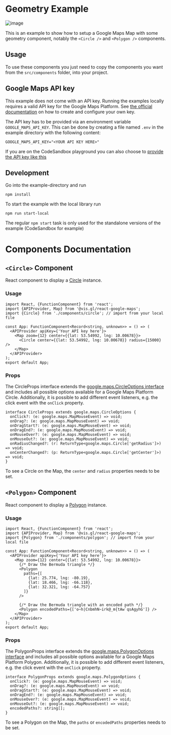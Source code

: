 # Geometry Example

![image](https://github.com/ArielBenichou/react-google-maps/assets/21100652/d32d7052-0ec0-4f2f-84a2-d31e6629dfa6)

This is an example to show how to setup a Google Maps Map with some geometry component, notably the `<Circle />` and `<Polygon />` components.

## Usage

To use these components you just need to copy the components you want from the `src/components` folder, into your project.

## Google Maps API key

This example does not come with an API key. Running the examples locally requires a valid API key for the Google Maps Platform.
See [the official documentation][get-api-key] on how to create and configure your own key.

The API key has to be provided via an environment variable `GOOGLE_MAPS_API_KEY`. This can be done by creating a
file named `.env` in the example directory with the following content:

```shell title=".env"
GOOGLE_MAPS_API_KEY="<YOUR API KEY HERE>"
```

If you are on the CodeSandbox playground you can also choose to [provide the API key like this](https://codesandbox.io/docs/learn/environment/secrets)

## Development

Go into the example-directory and run

```shell
npm install
```

To start the example with the local library run

```shell
npm run start-local
```

The regular `npm start` task is only used for the standalone versions of the example (CodeSandbox for example)

[get-api-key]: https://developers.google.com/maps/documentation/javascript/get-api-key

# Components Documentation

## `<Circle>` Component

React component to display a [Circle](https://developers.google.com/maps/documentation/javascript/shapes#circles) instance.

### Usage

```tsx
import React, {FunctionComponent} from 'react';
import {APIProvider, Map} from '@vis.gl/react-google-maps';
import {Circle} from './components/circle'; // import from your local file

const App: FunctionComponent<Record<string, unknown>> = () => (
  <APIProvider apiKey={'Your API key here'}>
    <Map zoom={12} center={{lat: 53.54992, lng: 10.00678}}>
      <Circle center={{lat: 53.54992, lng: 10.00678}} radius={15000} />
    </Map>
  </APIProvider>
);
export default App;
```

### Props

The CircleProps interface extends the [google.maps.CircleOptions interface](https://developers.google.com/maps/documentation/javascript/reference/polygon#Circle) and includes all possible options available for a Google Maps Platform Circle. Additionally, it is possible to add different event listeners, e.g. the click event with the `onClick` property.

```tsx
interface CircleProps extends google.maps.CircleOptions {
  onClick?: (e: google.maps.MapMouseEvent) => void;
  onDrag?: (e: google.maps.MapMouseEvent) => void;
  onDragStart?: (e: google.maps.MapMouseEvent) => void;
  onDragEnd?: (e: google.maps.MapMouseEvent) => void;
  onMouseOver?: (e: google.maps.MapMouseEvent) => void;
  onMouseOut?: (e: google.maps.MapMouseEvent) => void;
  onRadiusChanged?: (r: ReturnType<google.maps.Circle['getRadius']>) => void;
  onCenterChanged?: (p: ReturnType<google.maps.Circle['getCenter']>) => void;
}
```

To see a Circle on the Map, the `center` and `radius` properties needs to be set.

## `<Polygon>` Component

React component to display a [Polygon](https://developers.google.com/maps/documentation/javascript/shapes#circles) instance.

### Usage

```tsx
import React, {FunctionComponent} from 'react';
import {APIProvider, Map} from '@vis.gl/react-google-maps';
import {Polygon} from './components/polygon'; // import from your local file

const App: FunctionComponent<Record<string, unknown>> = () => (
  <APIProvider apiKey={'Your API key here'}>
    <Map zoom={12} center={{lat: 53.54992, lng: 10.00678}}>
      {/* Draw the Bermuda triangle */}
      <Polygon
        paths={[
          {lat: 25.774, lng: -80.19},
          {lat: 18.466, lng: -66.118},
          {lat: 32.321, lng: -64.757}
        ]}
      />

      {/* Draw the Bermuda triangle with an encoded path */}
      <Polygon encodedPaths={['o~h|CnbmhN~irk@_m{tAw`qsAgyhG']} />
    </Map>
  </APIProvider>
);
export default App;
```

### Props

The PolygonProps interface extends the [google.maps.PolygonOptions interface](https://developers.google.com/maps/documentation/javascript/reference/polygon#Polygon) and includes all possible options available for a Google Maps Platform Polygon. Additionally, it is possible to add different event listeners, e.g. the click event with the `onClick` property.

```tsx
interface PolygonProps extends google.maps.PolygonOptions {
  onClick?: (e: google.maps.MapMouseEvent) => void;
  onDrag?: (e: google.maps.MapMouseEvent) => void;
  onDragStart?: (e: google.maps.MapMouseEvent) => void;
  onDragEnd?: (e: google.maps.MapMouseEvent) => void;
  onMouseOver?: (e: google.maps.MapMouseEvent) => void;
  onMouseOut?: (e: google.maps.MapMouseEvent) => void;
  encodedPaths?: string[];
}
```

To see a Polygon on the Map, the `paths` or `encodedPaths` properties needs to be set.
